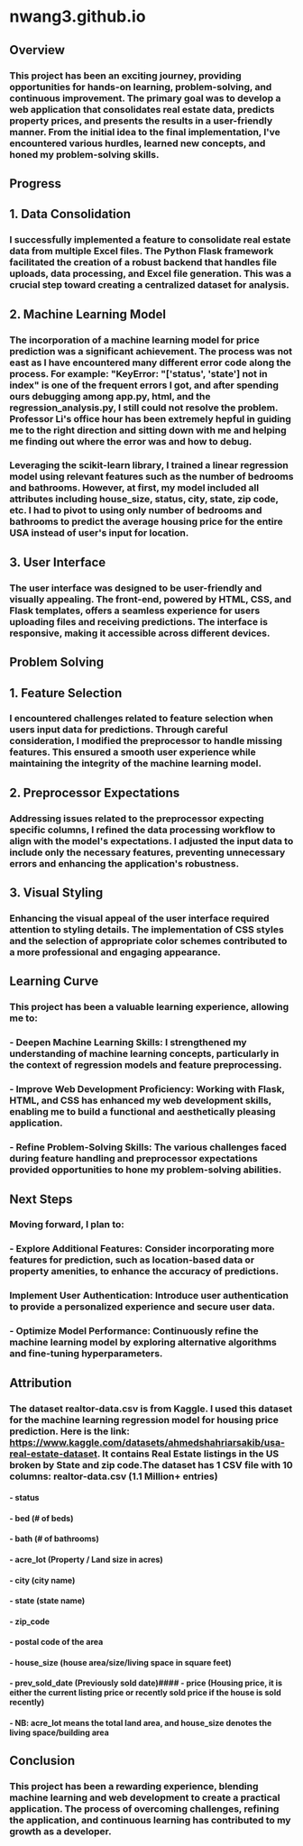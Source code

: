 # nwang3.github.io
## Overview
### This project has been an exciting journey, providing opportunities for hands-on learning, problem-solving, and continuous improvement. The primary goal was to develop a web application that consolidates real estate data, predicts property prices, and presents the results in a user-friendly manner. From the initial idea to the final implementation, I've encountered various hurdles, learned new concepts, and honed my problem-solving skills.

## Progress

## 1. Data Consolidation
### I successfully implemented a feature to consolidate real estate data from multiple Excel files. The Python Flask framework facilitated the creation of a robust backend that handles file uploads, data processing, and Excel file generation. This was a crucial step toward creating a centralized dataset for analysis.

## 2. Machine Learning Model
### The incorporation of a machine learning model for price prediction was a significant achievement. The process was not east as I have encountered many different error code along the process. For example: "KeyError: "['status', 'state'] not in index" is one of the frequent errors I got, and after spending ours debugging among app.py, html, and the regression_analysis.py, I still could not resolve the problem. Professor Li's office hour has been extremely hepful in guiding me to the right direction and sitting down with me and helping me finding out where the error was and how to debug. 
### Leveraging the scikit-learn library, I trained a linear regression model using relevant features such as the number of bedrooms and bathrooms. However, at first, my model included all attributes including house_size, status, city, state, zip code, etc. I had to pivot to using only number of bedrooms and bathrooms to predict the average housing price for the entire USA instead of user's input for location. 

## 3. User Interface
### The user interface was designed to be user-friendly and visually appealing. The front-end, powered by HTML, CSS, and Flask templates, offers a seamless experience for users uploading files and receiving predictions. The interface is responsive, making it accessible across different devices.

## Problem Solving

## 1. Feature Selection

### I encountered challenges related to feature selection when users input data for predictions. Through careful consideration, I modified the preprocessor to handle missing features. This ensured a smooth user experience while maintaining the integrity of the machine learning model.

## 2. Preprocessor Expectations

### Addressing issues related to the preprocessor expecting specific columns, I refined the data processing workflow to align with the model's expectations. I adjusted the input data to include only the necessary features, preventing unnecessary errors and enhancing the application's robustness.

## 3. Visual Styling

### Enhancing the visual appeal of the user interface required attention to styling details. The implementation of CSS styles and the selection of appropriate color schemes contributed to a more professional and engaging appearance.

## Learning Curve

### This project has been a valuable learning experience, allowing me to:

### - Deepen Machine Learning Skills: I strengthened my understanding of machine learning concepts, particularly in the context of regression models and feature preprocessing.
  
### - Improve Web Development Proficiency: Working with Flask, HTML, and CSS has enhanced my web development skills, enabling me to build a functional and aesthetically pleasing application.

### - Refine Problem-Solving Skills: The various challenges faced during feature handling and preprocessor expectations provided opportunities to hone my problem-solving abilities.

## Next Steps
### Moving forward, I plan to:
### - Explore Additional Features: Consider incorporating more features for prediction, such as location-based data or property amenities, to enhance the accuracy of predictions.
### Implement User Authentication: Introduce user authentication to provide a personalized experience and secure user data.

### - Optimize Model Performance: Continuously refine the machine learning model by exploring alternative algorithms and fine-tuning hyperparameters.

## Attribution
### The dataset realtor-data.csv is from Kaggle. I used this dataset for the machine learning regression model for housing price prediction. Here is the link: https://www.kaggle.com/datasets/ahmedshahriarsakib/usa-real-estate-dataset. It contains Real Estate listings in the US broken by State and zip code.The dataset has 1 CSV file with 10 columns: realtor-data.csv (1.1 Million+ entries)
#### - status 
#### - bed (# of beds)
#### - bath (# of bathrooms)
#### - acre_lot (Property / Land size in acres)
#### - city (city name)
#### - state (state name)
#### - zip_code
#### - postal code of the area 
#### - house_size (house area/size/living space in square feet)
#### - prev_sold_date (Previously sold date)#### - price (Housing price, it is either the current listing price or recently sold price if the house is sold recently)
#### - NB: acre_lot means the total land area, and house_size denotes the living space/building area

## Conclusion

### This project has been a rewarding experience, blending machine learning and web development to create a practical application. The process of overcoming challenges, refining the application, and continuous learning has contributed to my growth as a developer.